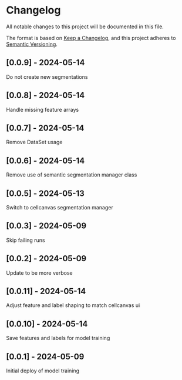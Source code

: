 # Changelog
All notable changes to this project will be documented in this file.

The format is based on [Keep a Changelog](https://keepachangelog.com/en/1.0.0/),
and this project adheres to [Semantic Versioning](https://semver.org/spec/v2.0.0.html).

## [0.0.9] - 2024-05-14
Do not create new segmentations

## [0.0.8] - 2024-05-14
Handle missing feature arrays

## [0.0.7] - 2024-05-14
Remove DataSet usage

## [0.0.6] - 2024-05-14
Remove use of semantic segmentation manager class

## [0.0.5] - 2024-05-13
Switch to cellcanvas segmentation manager

## [0.0.3] - 2024-05-09
Skip failing runs

## [0.0.2] - 2024-05-09
Update to be more verbose

## [0.0.11] - 2024-05-14
Adjust feature and label shaping to match cellcanvas ui

## [0.0.10] - 2024-05-14
Save features and labels for model training

## [0.0.1] - 2024-05-09
Initial deploy of model training
